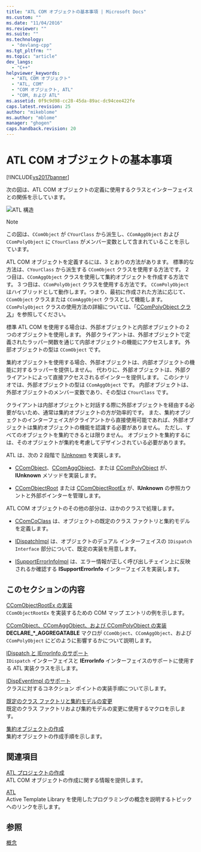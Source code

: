 ```yaml
---
title: "ATL COM オブジェクトの基本事項 | Microsoft Docs"
ms.custom: ""
ms.date: "11/04/2016"
ms.reviewer: ""
ms.suite: ""
ms.technology: 
  - "devlang-cpp"
ms.tgt_pltfrm: ""
ms.topic: "article"
dev_langs: 
  - "C++"
helpviewer_keywords: 
  - "ATL COM オブジェクト"
  - "ATL, COM"
  - "COM オブジェクト, ATL"
  - "COM, および ATL"
ms.assetid: 0f9c9d98-cc28-45da-89ac-dc94cee422fe
caps.latest.revision: 25
author: "mikeblome"
ms.author: "mblome"
manager: "ghogen"
caps.handback.revision: 20
---
```

# ATL COM オブジェクトの基本事項
[!INCLUDE[vs2017banner](../assembler/inline/includes/vs2017banner.md)]

次の図は、ATL COM オブジェクトの定義に使用するクラスとインターフェイスとの関係を示しています。  
  
 ![ATL 構造](../atl/media/vc307y1.png "vc307Y1")  
  
> [!NOTE]
>  この図は、`CComObject` が `CYourClass` から派生し、`CComAggObject` および `CComPolyObject` に `CYourClass` がメンバー変数として含まれていることを示しています。  
  
 ATL COM オブジェクトを定義するには、3 とおりの方法があります。  標準的な方法は、`CYourClass` から派生する `CComObject` クラスを使用する方法です。  2 つ目は、`CComAggObject` クラスを使用して集約オブジェクトを作成する方法です。  3 つ目は、`CComPolyObject` クラスを使用する方法です。  `CComPolyObject` はハイブリッドとして動作します。つまり、最初に作成された方法に応じて、`CComObject` クラスまたは `CComAggObject` クラスとして機能します。  `CComPolyObject` クラスの使用方法の詳細については、「[CComPolyObject クラス](../atl/reference/ccompolyobject-class.md)」を参照してください。  
  
 標準 ATL COM を使用する場合は、外部オブジェクトと内部オブジェクトの 2 つのオブジェクトを使用します。  外部クライアントは、外部オブジェクトで定義されたラッパー関数を通じて内部オブジェクトの機能にアクセスします。  外部オブジェクトの型は `CComObject` です。  
  
 集約オブジェクトを使用する場合、外部オブジェクトは、内部オブジェクトの機能に対するラッパーを提供しません。  代わりに、外部オブジェクトは、外部クライアントによって直接アクセスされるポインターを提供します。  このシナリオでは、外部オブジェクトの型は `CComAggObject` です。  内部オブジェクトは、外部オブジェクトのメンバー変数であり、その型は `CYourClass` です。  
  
 クライアントは内部オブジェクトと対話する際に外部オブジェクトを経由する必要がないため、通常は集約オブジェクトの方が効率的です。  また、集約オブジェクトのインターフェイスがクライアントから直接使用可能であれば、外部オブジェクトは集約オブジェクトの機能を認識する必要がありません。  ただし、すべてのオブジェクトを集約できるとは限りません。  オブジェクトを集約するには、そのオブジェクトが集約を考慮してデザインされている必要があります。  
  
 ATL は、次の 2 段階で [IUnknown](http://msdn.microsoft.com/library/windows/desktop/ms680509) を実装します。  
  
-   [CComObject](../atl/reference/ccomobject-class.md)、[CComAggObject](../atl/reference/ccomaggobject-class.md)、または [CComPolyObject](../atl/reference/ccompolyobject-class.md) が、**IUnknown** メソッドを実装します。  
  
-   [CComObjectRoot](../atl/reference/ccomobjectroot-class.md) または [CComObjectRootEx](../atl/reference/ccomobjectrootex-class.md) が、**IUnknown** の参照カウントと外部ポインターを管理します。  
  
 ATL COM オブジェクトのその他の部分は、ほかのクラスで処理します。  
  
-   [CComCoClass](../Topic/CComCoClass%20Class.md) は、オブジェクトの既定のクラス ファクトリと集約モデルを定義します。  
  
-   [IDispatchImpl](../atl/reference/idispatchimpl-class.md) は、オブジェクトのデュアル インターフェイスの `IDispatch Interface` 部分について、既定の実装を用意します。  
  
-   [ISupportErrorInfoImpl](../atl/reference/isupporterrorinfoimpl-class.md) は、エラー情報が正しく呼び出しチェイン上に反映されるか確認する **ISupportErrorInfo** インターフェイスを実装します。  
  
## このセクションの内容  
 [CComObjectRootEx の実装](../Topic/Implementing%20CComObjectRootEx.md)  
 `CComObjectRootEx` を実装するための COM マップ エントリの例を示します。  
  
 [CComObject、CComAggObject、および CComPolyObject の実装](../atl/implementing-ccomobject-ccomaggobject-and-ccompolyobject.md)  
 **DECLARE\_\*\_AGGREGATABLE** マクロが `CComObject`、`CComAggObject`、および `CComPolyObject` にどのように影響するかについて説明します。  
  
 [IDispatch と IErrorInfo のサポート](../atl/supporting-idispatch-and-ierrorinfo.md)  
 `IDispatch` インターフェイスと **IErrorInfo** インターフェイスのサポートに使用する ATL 実装クラスを示します。  
  
 [IDispEventImpl のサポート](../atl/supporting-idispeventimpl.md)  
 クラスに対するコネクション ポイントの実装手順について示します。  
  
 [既定のクラス ファクトリと集約モデルの変更](../atl/changing-the-default-class-factory-and-aggregation-model.md)  
 既定のクラス ファクトリおよび集約モデルの変更に使用するマクロを示します。  
  
 [集約オブジェクトの作成](../atl/creating-an-aggregated-object.md)  
 集約オブジェクトの作成手順を示します。  
  
## 関連項目  
 [ATL プロジェクトの作成](../atl/reference/creating-an-atl-project.md)  
 ATL COM オブジェクトの作成に関する情報を提供します。  
  
 [ATL](../atl/active-template-library-atl-concepts.md)  
 Active Template Library を使用したプログラミングの概念を説明するトピックへのリンクを示します。  
  
## 参照  
 [概念](../atl/active-template-library-atl-concepts.md)